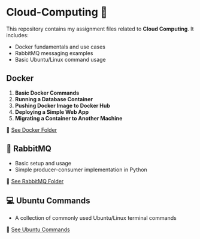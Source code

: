 # Cloud-Computing 🧩  

This repository contains my assignment files related to **Cloud Computing**. It includes:  

- Docker fundamentals and use cases  
- RabbitMQ messaging examples  
- Basic Ubuntu/Linux command usage  

  
## Docker  

1. **Basic Docker Commands**  
2. **Running a Database Container**   
3. **Pushing Docker Image to Docker Hub**  
4. **Deploying a Simple Web App**  
5. **Migrating a Container to Another Machine**  

📂 [See Docker Folder](https://github.com/RaisaTahasen/Cloud-Computing/blob/main/Docker_CSE484.pdf)  


## 📨 RabbitMQ  

- Basic setup and usage  
- Simple producer-consumer implementation in Python  

📂 [See RabbitMQ Folder](https://github.com/RaisaTahasen/Cloud-Computing/blob/main/RabbitMQ_CSE484.pdf)  




## 💻 Ubuntu Commands

- A collection of commonly used Ubuntu/Linux terminal commands
  
📂 [See Ubuntu Commands](https://github.com/RaisaTahasen/Cloud-Computing/blob/main/Basic_Ubuntu_Commands_CSE484.pdf)  
